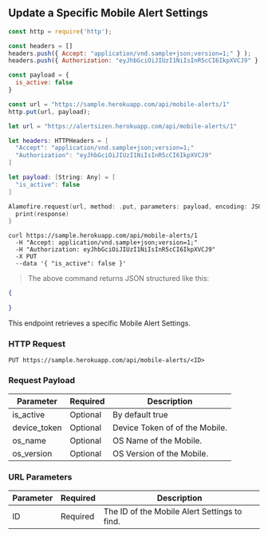 ## Update a Specific Mobile Alert Settings

```javascript
const http = require('http');

const headers = [] 
headers.push({ Accept: "application/vnd.sample+json;version=1;" } ); 
headers.push({ Authorization: "eyJhbGciOiJIUzI1NiIsInR5cCI6IkpXVCJ9" } ); 

const payload = {
  is_active: false
}

const url = "https://sample.herokuapp.com/api/mobile-alerts/1"
http.put(url, payload);
```

```swift
let url = "https://alertsizen.herokuapp.com/api/mobile-alerts/1"

let headers: HTTPHeaders = [
  "Accept": "application/vnd.sample+json;version=1;"
  "Authorization": "eyJhbGciOiJIUzI1NiIsInR5cCI6IkpXVCJ9"
]

let payload: [String: Any] = [
  "is_active": false
]

Alamofire.request(url, method: .put, parameters: payload, encoding: JSONEncoding.default, headers: headers).responseJSON { response in
  print(response)
}
```

```shell
curl https://sample.herokuapp.com/api/mobile-alerts/1
  -H "Accept: application/vnd.sample+json;version=1;"
  -H "Authorization: eyJhbGciOiJIUzI1NiIsInR5cCI6IkpXVCJ9"
  -X PUT
  --data '{ "is_active": false }'
```


> The above command returns JSON structured like this:

```json
{
    
}
```

This endpoint retrieves a specific Mobile Alert Settings.

### HTTP Request

`PUT https://sample.herokuapp.com/api/mobile-alerts/<ID>`

### Request Payload

Parameter | Required | Description
--------- | ------- | -----------
is_active | Optional | By default true
device_token | Optional | Device Token of  of the Mobile.
os_name | Optional | OS Name of the Mobile.
os_version | Optional | OS Version of the Mobile.



### URL Parameters

Parameter | Required | Description
--------- | ------- | -----------
ID | Required | The ID of the Mobile Alert Settings to find.

